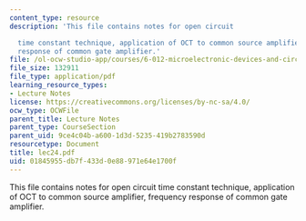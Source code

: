 ```yaml
---
content_type: resource
description: 'This file contains notes for open circuit

  time constant technique, application of OCT to common source amplifier, frequency
  response of common gate amplifier.'
file: /ol-ocw-studio-app/courses/6-012-microelectronic-devices-and-circuits-fall-2005/01845955db7f433d0e88971e64e1700f_lec24.pdf
file_size: 132911
file_type: application/pdf
learning_resource_types:
- Lecture Notes
license: https://creativecommons.org/licenses/by-nc-sa/4.0/
ocw_type: OCWFile
parent_title: Lecture Notes
parent_type: CourseSection
parent_uid: 9ce4c04b-a600-1d3d-5235-419b2783590d
resourcetype: Document
title: lec24.pdf
uid: 01845955-db7f-433d-0e88-971e64e1700f
---
```

This file contains notes for open circuit
time constant technique, application of OCT to common source amplifier, frequency response of common gate amplifier.